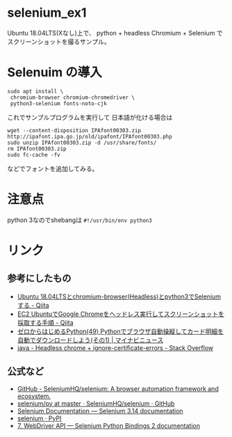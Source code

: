 # selenium_ex1

Ubuntu 18.04LTS(Xなし)上で、
python + headless Chromium + Selenium で
スクリーンショットを撮るサンプル。

# Selenuim の導入

```
sudo apt install \
 chromium-browser chromium-chromedriver \
 python3-selenium fonts-noto-cjk
```

これでサンプルプログラムを実行して
日本語が化ける場合は

```
wget --content-disposition IPAfont00303.zip http://ipafont.ipa.go.jp/old/ipafont/IPAfont00303.php
sudo unzip IPAfont00303.zip -d /usr/share/fonts/
rm IPAfont00303.zip
sudo fc-cache -fv
```

などでフォントを追加してみる。

# 注意点

python 3なのでshebangは `#!/usr/bin/env python3`

# リンク

## 参考にしたもの
- [Ubuntu 18.04LTSとchromium-browser(Headless)とpython3でSeleniumする - Qiita](https://qiita.com/tabimoba/items/4ea3404416142187e645)
- [EC2 UbuntuでGoogle Chromeをヘッドレス実行してスクリーンショットを採取する手順 - Qiita](https://qiita.com/shinsaka/items/37436e256c813d277d6d)
- [ゼロからはじめるPython(49) Pythonでブラウザ自動操縦してカード明細を自動でダウンロードしよう(その1) | マイナビニュース](https://news.mynavi.jp/article/zeropython-49/)
- [java - Headless chrome + ignore-certificate-errors - Stack Overflow](https://stackoverflow.com/questions/45510973/headless-chrome-ignore-certificate-errors)

## 公式など
- [GitHub - SeleniumHQ/selenium: A browser automation framework and ecosystem.](https://github.com/SeleniumHQ/selenium)
- [selenium/py at master · SeleniumHQ/selenium · GitHub](https://github.com/SeleniumHQ/selenium/tree/master/py)
- [Selenium Documentation — Selenium 3.14 documentation](https://seleniumhq.github.io/selenium/docs/api/py/api.html)
- [selenium · PyPI](https://pypi.org/project/selenium/)
- [7. WebDriver API — Selenium Python Bindings 2 documentation](https://selenium-python.readthedocs.io/api.html#module-selenium.webdriver.common.action_chains)
